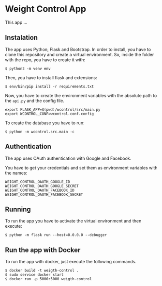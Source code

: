 Weight Control App
==================

This app ...


Instalation
-----------

The app uses Python, Flask and Bootstrap.
In order to install, you have to clone this repository and create a virtual environment. So, inside the folder with the repo, you have to create it with:

`$ python3 -m venv env`

Then, you have to install flask and extensions:

`$ env/bin/pip install -r requirements.txt`

Now, you have to create the environment variables with the absolute path to the `api.py` and the config file.

```
export FLASK_APP=$(pwd)/wcontrol/src/main.py
export WCONTROL_CONF=wcontrol.conf.config
```

To create the database you have to run:

`$ python -m wcontrol.src.main -c`


Authentication
--------------

The app uses OAuth authentication with Google and Facebook.

You have to get your credentials and set them as environment variables with the names:

```
WEIGHT_CONTROL_OAUTH_GOOGLE_ID
WEIGHT_CONTROL_OAUTH_GOOGLE_SECRET
WEIGHT_CONTROL_OAUTH_FACEBOOK_ID
WEIGHT_CONTROL_OAUTH_FACEBOOK_SECRET
```

Running
-------

To run the app you have to activate the virtual environment and then execute:

`$ python -m flask run --host=0.0.0.0 --debugger`



Run the app with Docker
-----------------------

To run the app with docker, just execute the following commands.

```
$ docker build -t weigth-control .
$ sudo service docker start
$ docker run -p 5000:5000 weigth-control
```
